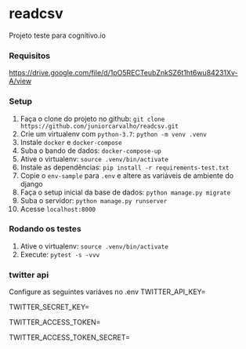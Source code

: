# readcsv

Projeto teste para cognitivo.io

### Requisitos

https://drive.google.com/file/d/1pO5RECTeubZnkSZ6t1ht6wu84231Xv-A/view

### Setup

1. Faça o clone do projeto no github: `git clone https://github.com/juniorcarvalho/readcsv.git`
2. Crie um virtualenv com `python-3.7`: `python -m venv .venv` 
3. Instale `docker` e `docker-compose`
4. Suba o bando de dados: `docker-compose-up`
5. Ative o virtualenv: `source .venv/bin/activate`
6. Instale as dependências: `pip install -r requirements-test.txt`
7. Copie o `env-sample` para `.env` e altere as variáveis de ambiente do django
8. Faça o setup inicial da base de dados: `python manage.py migrate`
9. Suba o servidor: `python manage.py runserver`
10. Acesse `localhost:8000`

### Rodando os testes

1. Ative o virtualenv: `source .venv/bin/activate`
2. Execute: `pytest -s -vvv`


### twitter api
Configure as seguintes variáves no .env
TWITTER_API_KEY=

TWITTER_SECRET_KEY=

TWITTER_ACCESS_TOKEN=

TWITTER_ACCESS_TOKEN_SECRET=